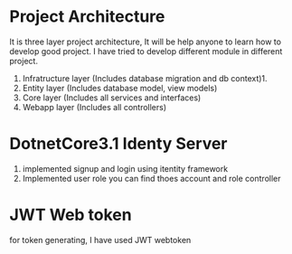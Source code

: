 # Project Architecture
It is three layer project architecture, It will be help anyone to learn how to develop good project. I have tried to develop different module in different project. 
1. Infratructure layer (Includes database migration and db context)1. 
2. Entity layer (Includes database model, view models)
3. Core layer (Includes all services and interfaces)
4. Webapp layer (Includes all controllers)

# DotnetCore3.1 Identy Server
1. implemented signup and login using itentity framework
2. Implemented user role
you can find thoes account and role controller 

# JWT Web token
for token generating, I have used JWT webtoken 
